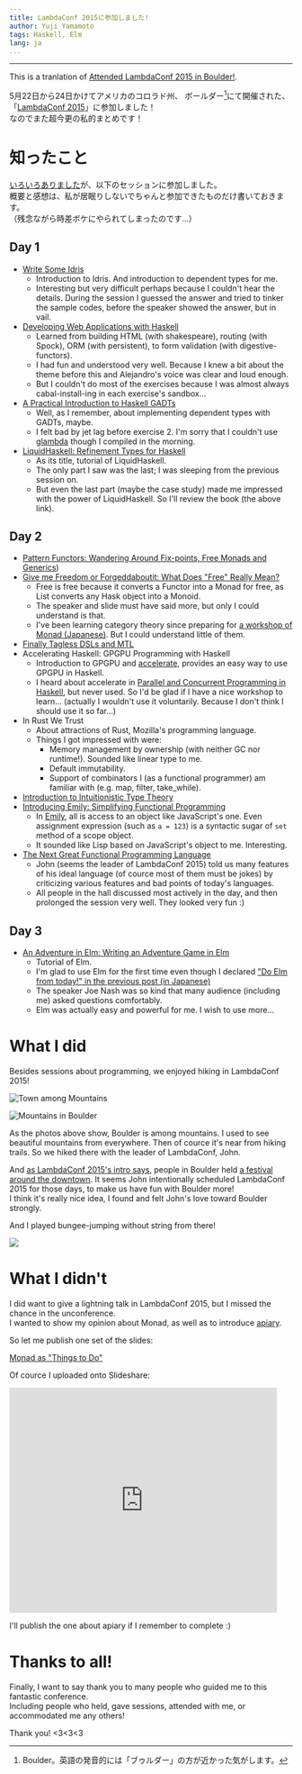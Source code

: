 ```yaml
---
title: LambdaConf 2015に参加しました!
author: Yuji Yamamoto
tags: Haskell, Elm
lang: ja
...
```

---

This is a tranlation of [Attended LambdaConf 2015 in Boulder!](http://the.igreque.info/posts/2015-05-26-lambdaconf-en.html).

5月22日から24日かけてアメリカのコロラド州、
ボールダー[^boulder]にて開催された、「[LambdaConf 2015](http://degoesconsulting.com/lambdaconf-2015/)」に参加しました！  
なのでまた超今更の私的まとめです！

[^boulder]: Boulder。英語の発音的には「ブゥルダー」の方が近かった気がします。

# 知ったこと

[いろいろありました](https://docs.google.com/spreadsheets/d/1f2VB7YrWojUmZ3Q1RAPGdGd9NsVLEl4x48zhDYbsUgM/edit#gid=0)が、以下のセッションに参加しました。  
概要と感想は、私が居眠りしないでちゃんと参加できたものだけ書いておきます。  
（残念ながら時差ボケにやられてしまったのです...）

## Day 1

- [Write Some Idris](https://github.com/degoes-consulting/lambdaconf-2015/tree/master/speakers/puffnfresh)
    - Introduction to Idris. And introduction to dependent types for me.
    - Interesting but very difficult perhaps because I couldn't hear the details.
      During the session I guessed the answer and tried to tinker the sample codes, before the speaker showed the answer, but in vail.
- [Developing Web Applications with Haskell](https://github.com/serras/lambdaconf-2015-web)
    - Learned from building HTML (with shakespeare), routing (with Spock), ORM (with persistent), to form validation (with digestive-functors).
    - I had fun and understood very well. Because I knew a bit about the theme before this and Alejandro's voice was clear and loud enough.
    - But I couldn't do most of the exercises because I was almost always cabal-install-ing in each exercise's sandbox...
- [A Practical Introduction to Haskell GADTs](https://github.com/degoes-consulting/lambdaconf-2015/tree/master/speakers/goldfirere)
    - Well, as I remember, about implementing dependent types with GADTs, maybe.
    - I felt bad by jet lag before exercise 2. I'm sorry that I couldn't use [glambda](https://github.com/goldfirere/glambda) though I compiled in the morning.
- [LiquidHaskell: Refinement Types for Haskell](http://ucsd-progsys.github.io/liquidhaskell-tutorial/)
    - As its title, tutorial of LiquidHaskell.
    - The only part I saw was the last; I was sleeping from the previous session on.
    - But even the last part (maybe the case study) made me impressed with the power of LiquidHaskell. So I'll review the book (the above link).

## Day 2

- [Pattern Functors: Wandering Around Fix-points, Free Monads and Generics](https://github.com/degoes-consulting/lambdaconf-2015/blob/master/speakers/serras/pattern-functors.pdf))
- [Give me Freedom or Forgeddaboutit: What Does "Free" Really Mean?](https://github.com/degoes-consulting/lambdaconf-2015/blob/master/speakers/tel/freedom.pdf)
    - Free is free because it converts a Functor into a Monad for free, as List converts any Hask object into a Monoid.
    - The speaker and slide must have said more, but only I could understand is that.
    - I've been learning category theory since preparing for [a workshop of Monad (Japanese)](/posts/2015-03-23-monad-base.html). But I could understand little of them.
- [Finally Tagless DSLs and MTL](https://github.com/degoes-consulting/lambdaconf-2015/blob/master/speakers/tel/mtl.pdf)
- Accelerating Haskell: GPGPU Programming with Haskell
    - Introduction to GPGPU and [accelerate](http://hackage.haskell.org/package/accelerate), provides an easy way to use GPGPU in Haskell.
    - I heard about accelerate in [Parallel and Concurrent Programming in Haskell](http://chimera.labs.oreilly.com/books/1230000000929), but never used.
      So I'd be glad if I have a nice workshop to learn... (actually I wouldn't use it voluntarily. Because I don't think I should use it so far...)
- In Rust We Trust
    - About attractions of Rust, Mozilla's programming language.
    - Things I got impressed with were:
        - Memory management by ownership (with neither GC nor runtime!). Sounded like linear type to me.
        - Default immutability.
        - Support of combinators I (as a functional programmer) am familiar with (e.g. map, filter, take_while).
- [Introduction to Intuitionistic Type Theory](https://github.com/degoes-consulting/lambdaconf-2015/blob/master/speakers/vpatryshev/intuitionistic-type-theory/IntroToIntuitionisticTypeTheory.pptx)
- [Introducing Emily: Simplifying Functional Programming](https://github.com/degoes-consulting/lambdaconf-2015/tree/master/speakers/mcclure)
    - In [Emily](http://emilylang.org), all is access to an object like JavaScript's one. Even assignment expression (such as `a = 123`) is a syntactic sugar of `set` method of a scope object.
    - It sounded like Lisp based on JavaScript's object to me. Interesting.
- [The Next Great Functional Programming Language](http://www.slideshare.net/jdegoes/the-next-great-functional-programming-language)
    - John (seems the leader of LambdaConf 2015) told us many features of his ideal language (of cource most of them must be jokes) by criticizing various features and bad points of today's languages.
    - All people in the hall discussed most actively in the day, and then prolonged the session very well. They looked very fun :)

## Day 3

- [An Adventure in Elm: Writing an Adventure Game in Elm](https://github.com/rtfeldman/lambdaconf-2015-elm-workshop)
    - Tutorial of Elm.
    - I'm glad to use Elm for the first time even though I declared ["Do Elm from today!" in the previous post (in Japanese)](/posts/2015-02-17-kbkz_tech.html)
    - The speaker Joe Nash was so kind that many audience (including me) asked questions comfortably.
    - Elm was actually easy and powerful for me. I wish to use more...

# What I did

Besides sessions about programming, we enjoyed hiking in LambdaConf 2015!

![Town among Mountains](/imgs/2015-05-25-boulder-town-among-mountains.jpg)

![Mountains in Boulder](/imgs/2015-05-25-boulder-mountains.jpg)

As the photos above show, Boulder is among mountains. I used to see beautiful mountains from everywhere.
Then of cource it's near from hiking trails. So we hiked there with the leader of LambdaConf, John.

And [as LambdaConf 2015's intro says](http://www.degoesconsulting.com/lambdaconf-2015/#lambdaconf-h1),
people in Boulder held [a festival around the downtown](http://www.bceproductions.com/boulder-creek-festival/).
It seems John intentionally scheduled LambdaConf 2015 for those days, to make us have fun with Boulder more!  
I think it's really nice idea, I found and felt John's love toward Boulder strongly.

And I played bungee-jumping without string from there!

![](/imgs/2015-05-25-boulder-creek-festival-jumping-step.jpg)

# What I didn't

I did want to give a lightning talk in LambdaConf 2015, but I missed the chance in the unconference.  
I wanted to show my opinion about Monad, as well as to introduce [apiary](https://github.com/philopon/apiary).

So let me publish one set of the slides:

[Monad as "Things to Do"](/slides/2015-05-24-monad-as-to-do-en.html)

Of cource I uploaded onto Slideshare:

<iframe src="https://www.slideshare.net/slideshow/embed_code/key/ktoguT36qNQfw5" width="476" height="400" frameborder="0" marginwidth="0" marginheight="0" scrolling="no"></iframe>

I'll publish the one about apiary if I remember to complete :)

# Thanks to all!

Finally, I want to say thank you to many people who guided me to this fantastic conference.  
Including people who held, gave sessions, attended with me, or accommodated me any others!

Thank you! \<3\<3\<3

